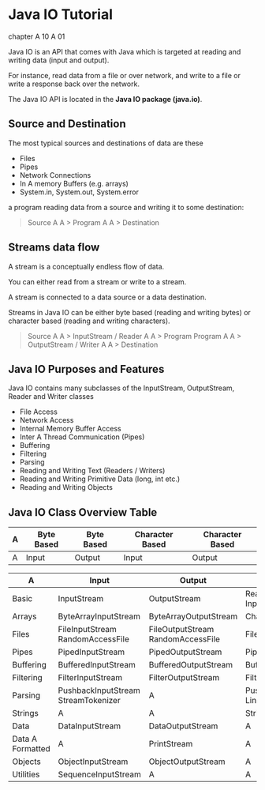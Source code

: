# Java IO Tutorial
chapter A 10 A 01

Java IO is an API that comes with Java which is targeted at reading and writing data (input and output). 

For instance, read data from a file or over network, and write to a file or write a response back over the network.

The Java IO API is located in the **Java IO package (java.io)**.

## Source and Destination

The most typical sources and destinations of data are these

* Files
* Pipes
* Network Connections
* In A memory Buffers (e.g. arrays)
* System.in, System.out, System.error

a program reading data from a source and writing it to some destination:

> Source  A  A > Program   A  A > Destination

## Streams data flow 

A stream is a conceptually endless flow of data. 

You can either read from a stream or write to a stream. 

A stream is connected to a data source or a data destination. 

Streams in Java IO can be either byte based (reading and writing bytes) or character based (reading and writing characters).


> Source  A  A > InputStream / Reader   A  A > Program
> Program   A  A > OutputStream / Writer   A  A >  Destination

## Java IO Purposes and Features

Java IO contains many subclasses of the InputStream, OutputStream, Reader and Writer classes

* File Access
* Network Access
* Internal Memory Buffer Access
* Inter A Thread Communication (Pipes)
* Buffering
* Filtering
* Parsing
* Reading and Writing Text (Readers / Writers)
* Reading and Writing Primitive Data (long, int etc.)
* Reading and Writing Objects


## Java IO Class Overview Table

|  A 	|Byte Based|Byte Based|Character Based|Character Based|
| - | - | - | - | - |
|  A 	|Input	|Output	|Input	|Output|

|  A 	|Input	|Output	|Input	|Output|
| - | - | - | - | - |
|Basic	|InputStream	|OutputStream	|Reader InputStreamReader	|Writer OutputStreamWriter|
|Arrays	|ByteArrayInputStream	|ByteArrayOutputStream	|CharArrayReader	|CharArrayWriter|
|Files	|FileInputStream RandomAccessFile	|FileOutputStream RandomAccessFile	|FileReader	|FileWriter|
|Pipes	|PipedInputStream	|PipedOutputStream	|PipedReader	|PipedWriter|
|Buffering	|BufferedInputStream	|BufferedOutputStream	|BufferedReader	|BufferedWriter|
|Filtering	|FilterInputStream	|FilterOutputStream	|FilterReader	|FilterWriter|
|Parsing	|PushbackInputStream StreamTokenizer |	  A  	|PushbackReader LineNumberReader	 | A  |
|Strings	 |  A 	| 	 A |StringReader	|StringWriter|
|Data	|DataInputStream	|DataOutputStream	 	|  A | A  |
|Data  A  Formatted | A 	|PrintStream	 |	 A |PrintWriter|
|Objects	|ObjectInputStream	|ObjectOutputStream	 	 | A  | A  |
|Utilities	|SequenceInputStream|  A | A | A |
 

